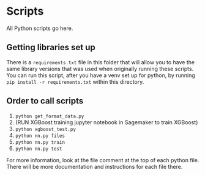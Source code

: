 # Scripts
All Python scripts go here. 

## Getting libraries set up
There is a `requirements.txt` file in this folder that will allow you to have the same library versions that was used when originally running these scripts. You can run this script, after you have a venv set up for python, by running `pip install -r requirements.txt` within this directory.

## Order to call scripts
1. `python get_format_data.py`
2. (RUN XGBoost training jupyter notebook in Sagemaker to train XGBoost)
3. `python xgboost_test.py`
4. `python nn.py files`
5. `python nn.py train`
6. `python nn.py test`

For more information, look at the file comment at the top of each python file. There will be more documentation and instructions for each file there.
